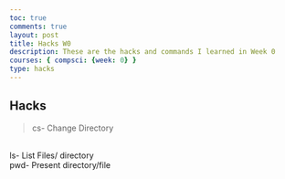 ```yaml
---
toc: true
comments: true
layout: post
title: Hacks W0
description: These are the hacks and commands I learned in Week 0
courses: { compsci: {week: 0} }
type: hacks
---
```


## Hacks
> cs- Change Directory
  <br>
ls- List Files/ directory
  <br>
pwd- Present directory/file

